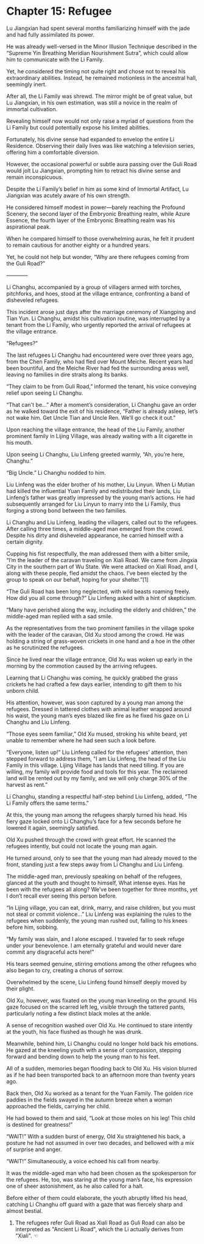 # Chapter 15: Refugee

Lu Jiangxian had spent several months familiarizing himself with the jade and had fully assimilated its power.

He was already well-versed in the Minor Illusion Technique described in the “Supreme Yin Breathing Meridian Nourishment Sutra”, which could allow him to communicate with the Li Family.

Yet, he considered the timing not quite right and chose not to reveal his extraordinary abilities. Instead, he remained motionless in the ancestral hall, seemingly inert.

After all, the Li Family was shrewd. The mirror might be of great value, but Lu Jiangxian, in his own estimation, was still a novice in the realm of immortal cultivation.

Revealing himself now would not only raise a myriad of questions from the Li Family but could potentially expose his limited abilities.

Fortunately, his divine sense had expanded to envelop the entire Li Residence. Observing their daily lives was like watching a television series, offering him a comfortable diversion.

However, the occasional powerful or subtle aura passing over the Guli Road would jolt Lu Jiangxian, prompting him to retract his divine sense and remain inconspicuous.

Despite the Li Family’s belief in him as some kind of Immortal Artifact, Lu Jiangxian was acutely aware of his own strength.

He considered himself modest in power—barely reaching the Profound Scenery, the second layer of the Embryonic Breathing realm, while Azure Essence, the fourth layer of the Embryonic Breathing realm was his aspirational peak.

When he compared himself to those overwhelming auras, he felt it prudent to remain cautious for another eighty or a hundred years.

Yet, he could not help but wonder, “Why are there refugees coming from the Guli Road?”

————

Li Changhu, accompanied by a group of villagers armed with torches, pitchforks, and hoes, stood at the village entrance, confronting a band of disheveled refugees.

This incident arose just days after the marriage ceremony of Xiangping and Tian Yun. Li Changhu, amidst his cultivation routine, was interrupted by a tenant from the Li Family, who urgently reported the arrival of refugees at the village entrance.

“Refugees?”

The last refugees Li Changhu had encountered were over three years ago, from the Chen Family, who had fled over Mount Meiche. Recent years had been bountiful, and the Meiche River had fed the surrounding areas well, leaving no families in dire straits along its banks.

“They claim to be from Guli Road,” informed the tenant, his voice conveying relief upon seeing Li Changhu.

“That can't be...” After a moment’s consideration, Li Changhu gave an order as he walked toward the exit of his residence, “Father is already asleep, let’s not wake him. Get Uncle Tian and Uncle Ren. We’ll go check it out."

Upon reaching the village entrance, the head of the Liu Family, another prominent family in Lijing Village, was already waiting with a lit cigarette in his mouth.

Upon seeing Li Changhu, Liu Linfeng greeted warmly, “Ah, you’re here, Changhu.”

“Big Uncle.” Li Changhu nodded to him.

Liu Linfeng was the elder brother of his mother, Liu Linyun. When Li Mutian had killed the influential Yuan Family and redistributed their lands, Liu Linfeng’s father was greatly impressed by the young man’s actions. He had subsequently arranged for Liu Linyun to marry into the Li Family, thus forging a strong bond between the two families.

Li Changhu and Liu Linfeng, leading the villagers, called out to the refugees. After calling three times, a middle-aged man emerged from the crowd. Despite his dirty and disheveled appearance, he carried himself with a certain dignity.

Cupping his fist respectfully, the man addressed them with a bitter smile, “I’m the leader of the caravan traveling on Xiali Road. We came from Jingxia City in the southern part of Wu State. We were attacked on Xiali Road, and I, along with these people, fled amidst the chaos. I’ve been elected by the group to speak on our behalf, hoping for your shelter.”[1]

“The Guli Road has been long neglected, with wild beasts roaming freely. How did you all come through?” Liu Linfeng asked with a hint of skepticism.

“Many have perished along the way, including the elderly and children,” the middle-aged man replied with a sad smile.

As the representatives from the two prominent families in the village spoke with the leader of the caravan, Old Xu stood among the crowd. He was holding a string of grass-woven crickets in one hand and a hoe in the other as he scrutinized the refugees.

Since he lived near the village entrance, Old Xu was woken up early in the morning by the commotion caused by the arriving refugees.

Learning that Li Changhu was coming, he quickly grabbed the grass crickets he had crafted a few days earlier, intending to gift them to his unborn child.

His attention, however, was soon captured by a young man among the refugees. Dressed in tattered clothes with animal leather wrapped around his waist, the young man’s eyes blazed like fire as he fixed his gaze on Li Changhu and Liu Linfeng.

“Those eyes seem familiar,” Old Xu mused, stroking his white beard, yet unable to remember where he had seen such a look before.

“Everyone, listen up!” Liu Linfeng called for the refugees’ attention, then stepped forward to address them, "I am Liu Linfeng, the head of the Liu Family in this village. Lijing Village has lands that need tilling. If you are willing, my family will provide food and tools for this year. The reclaimed land will be rented out by my family, and we will only charge 30% of the harvest as rent.”

Li Changhu, standing a respectful half-step behind Liu Linfeng, added, “The Li Family offers the same terms.”

At this, the young man among the refugees sharply turned his head. His fiery gaze locked onto Li Changhu’s face for a few seconds before he lowered it again, seemingly satisfied.

Old Xu pushed through the crowd with great effort. He scanned the refugees intently, but could not locate the young man again.

He turned around, only to see that the young man had already moved to the front, standing just a few steps away from Li Changhu and Liu Linfeng.

The middle-aged man, previously speaking on behalf of the refugees, glanced at the youth and thought to himself, What intense eyes. Has he been with the refugees all along? We’ve been together for three months, yet I don’t recall ever seeing this person before.

“In Lijing village, you can eat, drink, marry, and raise children, but you must not steal or commit violence...” Liu Linfeng was explaining the rules to the refugees when suddenly, the young man rushed out, falling to his knees before him, sobbing.

“My family was slain, and I alone escaped. I traveled far to seek refuge under your benevolence. I am eternally grateful and would never dare commit any disgraceful acts here!”

His tears seemed genuine, stirring emotions among the other refugees who also began to cry, creating a chorus of sorrow.

Overwhelmed by the scene, Liu Linfeng found himself deeply moved by their plight.

Old Xu, however, was fixated on the young man kneeling on the ground. His gaze focused on the scarred left leg, visible through the tattered pants, particularly noting a few distinct black moles at the ankle.

A sense of recognition washed over Old Xu. He continued to stare intently at the youth, his face flushed as though he was drunk.

Meanwhile, behind him, Li Changhu could no longer hold back his emotions. He gazed at the kneeling youth with a sense of compassion, stepping forward and bending down to help the young man to his feet.

All of a sudden, memories began flooding back to Old Xu. His vision blurred as if he had been transported back to an afternoon more than twenty years ago.

Back then, Old Xu worked as a tenant for the Yuan Family. The golden rice paddies in the fields swayed in the autumn breeze when a woman approached the fields, carrying her child.

He had bowed to them and said, “Look at those moles on his leg! This child is destined for greatness!”

“WAIT!” With a sudden burst of energy, Old Xu straightened his back, a posture he had not assumed in over two decades, and bellowed with a mix of surprise and anger.

“WAIT!” Simultaneously, a voice echoed his call from nearby.

It was the middle-aged man who had been chosen as the spokesperson for the refugees. He, too, was staring at the young man’s face, his expression one of sheer astonishment, as he also called for a halt.

Before either of them could elaborate, the youth abruptly lifted his head, catching Li Changhu off guard with a gaze that was fiercely sharp and almost bestial.

1. The refugees refer Guli Road as Xiali Road as Guli Road can also be interpreted as "Ancient Li Road", which the Li actually derives from "Xiali". ☜
